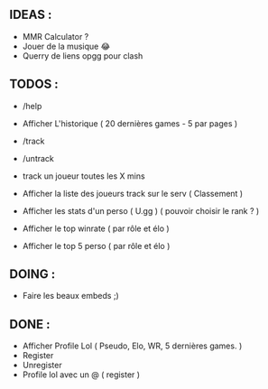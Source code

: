 ## IDEAS :

- MMR Calculator ?
- Jouer de la musique :joy:
- Querry de liens opgg pour clash

## TODOS : 

- /help

- Afficher L'historique ( 20 dernières games - 5 par pages )

- /track
- /untrack

- track un joueur toutes les X mins

- Afficher la liste des joueurs track sur le serv ( Classement )

- Afficher les stats d'un perso ( U.gg ) ( pouvoir choisir le rank ? )
- Afficher le top winrate ( par rôle et élo )
- Afficher le top 5 perso ( par rôle et élo )

## DOING : 

- Faire les beaux embeds ;)

## DONE : 


- Afficher Profile Lol ( Pseudo, Elo, WR, 5 dernières games. )
- Register
- Unregister
- Profile lol avec un @ ( register )